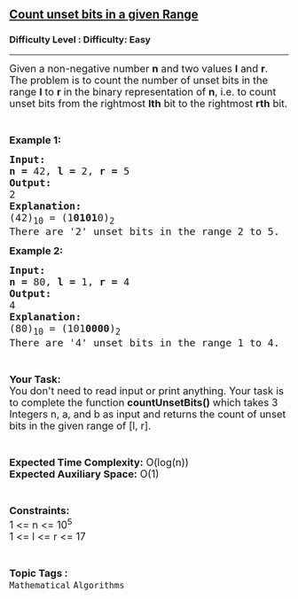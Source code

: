 <h2><a href="https://www.geeksforgeeks.org/problems/count-unset-bits-in-a-given-range1216/1?page=10&status=unsolved&sortBy=accuracy">Count unset bits in a given Range</a></h2><h3>Difficulty Level : Difficulty: Easy</h3><hr><div class="problems_problem_content__Xm_eO"><p><span style="font-size:18px">Given a non-negative number&nbsp;<strong>n</strong>&nbsp;and two values&nbsp;<strong>l</strong>&nbsp;and&nbsp;<strong>r</strong>. The problem is to count the number of unset bits in the range&nbsp;<strong>l</strong>&nbsp;to&nbsp;<strong>r</strong>&nbsp;in the binary representation of&nbsp;<strong>n</strong>, i.e. to count unset bits from the rightmost&nbsp;<strong>lth</strong>&nbsp;bit to the rightmost&nbsp;<strong>rth</strong>&nbsp;bit.</span></p>

<p>&nbsp;</p>

<p><span style="font-size:18px"><strong>Example 1:</strong></span></p>

<pre><span style="font-size:18px"><strong>Input:</strong>
<strong>n =</strong> 42, <strong>l =</strong> 2, <strong>r =</strong> 5
<strong>Output:</strong>
2
<strong>Explanation:</strong>
(42)<sub>10</sub> = (1<strong>0101</strong>0)<sub>2</sub>
There are '2' unset bits in the range 2 to 5.
</span></pre>

<p><span style="font-size:18px"><strong>Example 2:</strong></span></p>

<pre><span style="font-size:18px"><strong>Input:</strong>
<strong>n =</strong> 80, <strong>l =</strong> 1, <strong>r =</strong> 4
<strong>Output:</strong>
4
<strong>Explanation:</strong>
(80)<sub>10</sub> = (101<strong>0000</strong>)<sub>2</sub>
There are '4' unset bits in the range 1 to 4.</span></pre>

<p>&nbsp;</p>

<p><span style="font-size:18px"><strong>Your Task:</strong><br>
You don't need to read input or print anything. Your task is to complete the function <strong>countUnsetBits()</strong> which takes 3 Integers n, a, and b as input and returns the count of unset bits in the given range of [l, r].</span></p>

<p>&nbsp;</p>

<p><span style="font-size:18px"><strong>Expected Time Complexity:</strong> O(log(n))<br>
<strong>Expected Auxiliary Space:</strong> O(1)</span></p>

<p>&nbsp;</p>

<p><span style="font-size:18px"><strong>Constraints:</strong></span><br>
<span style="font-size:18px">1 &lt;= n &lt;= 10<sup>5</sup></span><br>
<span style="font-size:18px">1 &lt;= l &lt;= r &lt;= 17</span></p>
</div><br><p><span style=font-size:18px><strong>Topic Tags : </strong><br><code>Mathematical</code>&nbsp;<code>Algorithms</code>&nbsp;